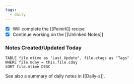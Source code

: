 ```yaml
---
tags:
  - daily
---
```


- [x] Will complete the [[Peinirli]] recipe
- [x] Continue working on the [[Unlinked Notes]]

### Notes Created/Updated Today
```dataview
TABLE file.mtime as "Last Update", file.etags as "Tags"
WHERE file.mday = this.file.cday
SORT file.mtime DESC
```

See also a summary of daily notes in [[Daily-s]].